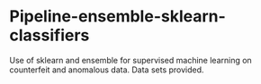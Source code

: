 # Pipeline-ensemble-sklearn-classifiers
Use of sklearn and ensemble for supervised machine learning on counterfeit and anomalous data. Data sets provided.  
